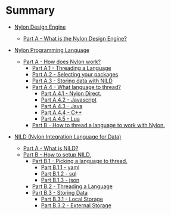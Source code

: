 # Summary
- [Nylon Design Engine](https://github.com/Koomball/Nylon.io/blob/main/src/01_nylon.md)
  - [Part A - What is the Nylon Design Engine?]()

- [Nylon Programming Language]()
  - [Part A - How does Nylon work?]()
    - [Part A.1 - Threading a Language]()
    - [Part A.2 - Selecting your packages]()
    - [Part A.3 - Storing data with NILD]()
    - [Part A.4 - What language to thread?]()
      - [Part A.4.1 - Nylon Direct.]()
      - [Part A.4.2 - Javascript]()
      - [Part A.4.3 - Java]()
      - [Part A.4.4 - C++]()
      - [Part A.4.5 - Lua]()
    - [Part B - How to thread a language to work with Nylon.]()

- [NILD (Nylon Integration Language for Data)]()
  - [Part A - What is NILD?]()
  - [Part B - How to setup NILD.]()
    - [Part B.1 - Picking a language to thread.]()
      - [Part B.1.1 - yaml]()
      - [Part B.1.2 - sql]()
      - [Part B.1.3 - json]()
    - [Part B.2 - Threading a Language]()
    - [Part B.3 - Storing Data]()
      - [Part B.3.1 - Local Storage]()
      - [Part B.3.2 - External Storage]()
